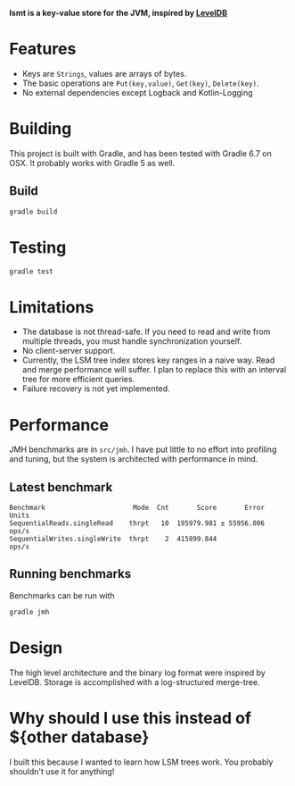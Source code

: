 **lsmt is a key-value store for the JVM, inspired by [LevelDB](https://github.com/google/leveldb)**

# Features
* Keys are `Strings`, values are arrays of bytes.
* The basic operations are `Put(key,value)`, `Get(key)`, `Delete(key)`.
* No external dependencies except Logback and Kotlin-Logging

# Building
This project is built with Gradle, and has been tested with Gradle 6.7 on OSX. It probably works with Gradle 5 as well.
## Build
```bash
gradle build
```

# Testing
```bash
gradle test           
```

# Limitations
* The database is not thread-safe. If you need to read and write from multiple threads, you must handle synchronization yourself.
* No client-server support. 
* Currently, the LSM tree index stores key ranges in a naive way. Read and merge performance will suffer. I plan to replace this with an interval tree for more efficient queries.
* Failure recovery is not yet implemented.

# Performance
JMH benchmarks are in `src/jmh`. I have put little to no effort into profiling and tuning, but the system is architected with performance in mind. 

## Latest benchmark
```text
Benchmark                      Mode  Cnt       Score       Error  Units
SequentialReads.singleRead    thrpt   10  195979.981 ± 55956.806  ops/s
SequentialWrites.singleWrite  thrpt    2  415899.844              ops/s
```
## Running benchmarks
Benchmarks can be run with
```bash
gradle jmh
```

# Design
The high level architecture and the binary log format were inspired by LevelDB. Storage is accomplished with a log-structured merge-tree.

# Why should I use this instead of ${other database}
I built this because I wanted to learn how LSM trees work. You probably shouldn't use it for anything!
